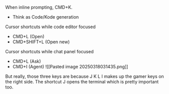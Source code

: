 When inline prompting, CMD+K.
- Think as Code/Kode generation

Cursor shortcuts while code editor focused
- CMD+L (Open)
- CMD+SHIFT+L (Open new)

Cursor shortcuts while chat panel focused
- CMD+L (Ask)  
- CMD+I (Agent)
  ![[Pasted image 20250318031435.png]]

But really, those three keys are because J K L I makes up the gamer keys on the right side. The shortcut J opens the terminal which is pretty important too.